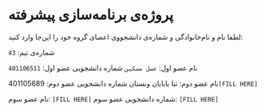 # پروژه‌ی برنامه‌سازی پیشرفته
لطفا نام و نام‌خانوادگی و شماره‌ی دانشجووی اعضای گروه خود را این‌جا وارد کنید:

شماره‌ی تیم: `43`

نام عضو اول: `عسل مسکین`
شماره دانشجویی عضو اول: `401106511`

نام عضو دوم: ثنا بابایان ونستان
شماره دانشجویی عضو دوم: 401105689`[FILL HERE]`

نام عضو سوم: `[FILL HERE]`
شماره دانشجویی عضو سوم: `[FILL HERE]`
